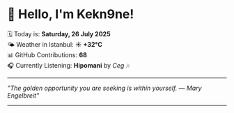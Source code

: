 # 👋 Hello, I'm Kekn9ne!

🗓️ Today is: **Saturday, 26 July 2025**  
🌤️ Weather in Istanbul: **☀️   +32°C**  
📊 GitHub Contributions: **68**  
🎧 Currently Listening: **Hipomani** by *Ceg* 🎶

---

_"The golden opportunity you are seeking is within yourself. — *Mary Engelbreit*"_

---

